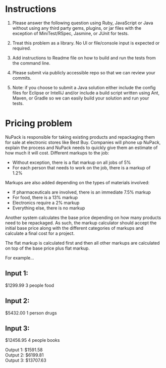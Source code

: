 Instructions
============

1. Please answer the following question using Ruby, JavaScript or Java without using any third party gems, plugins, or jar files with the exception of MiniTest/RSpec, Jasmine, or JUnit for tests.

2. Treat this problem as a library.  No UI or file/console input is expected or required.

3. Add instructions to Readme file on how to build and run the tests from the command line.

4. Please submit via publicly accessible repo so that we can review your commits.

5. Note: if you choose to submit a Java solution either include the config files for Eclipse or IntelliJ and/or include a build script written using Ant, Maven, or Gradle so we can easily build your solution and run your tests.

Pricing problem
===============

NuPack is responsible for taking existing products and repackaging them for sale at electronic stores like Best Buy. Companies will phone up NuPack, explain the process and NuPack needs to quickly give them an estimate of how much it will cost. Different markups to the job:

* Without exception, there is a flat markup on all jobs of 5%
* For each person that needs to work on the job, there is a markup of 1.2%

Markups are also added depending on the types of materials involved:

* If pharmaceuticals are involved, there is an immediate 7.5% markup
* For food, there is a 13% markup
* Electronics require a 2% markup
* Everything else, there is no markup

Another system calculates the base price depending on how many products need to be repackaged. As such, the markup calculator should accept the initial base price along with the different categories of markups and calculate a final cost for a project.

The flat markup is calculated first and then all other markups are calculated on top of the base price plus flat markup.

For example...

Input 1:
--------
$1299.99
3 people
food

Input 2:
--------
$5432.00
1 person
drugs

Input 3:
--------
$12456.95
4 people
books


Output 1: $1591.58  
Output 2: $6199.81  
Output 3: $13707.63  
